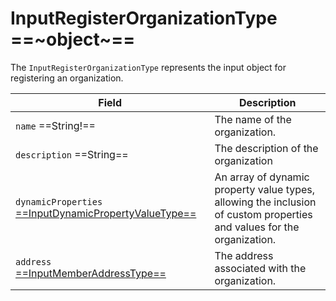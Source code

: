 # InputRegisterOrganizationType ==~object~==

The `InputRegisterOrganizationType` represents the input object for registering an organization. 

| Field                                                                                         | Description                                                                                                       |
|-----------------------------------------------------------------------------------------------|-------------------------------------------------------------------------------------------------------------------|
| `name`  ==String!==                                                                           | The name of the organization.                                                                                     |
| `description`  ==String==                                                                     | The description of the organization                                                                               |
| `dynamicProperties` [ ==InputDynamicPropertyValueType== ](InputDynamicPropertyValueType.md)   | An array of dynamic property value types, allowing the inclusion of custom properties and values for the organization.|
| `address` [ ==InputMemberAddressType== ](InputMemberAddressType.md)                           | The address associated with the organization.                                                                     |
